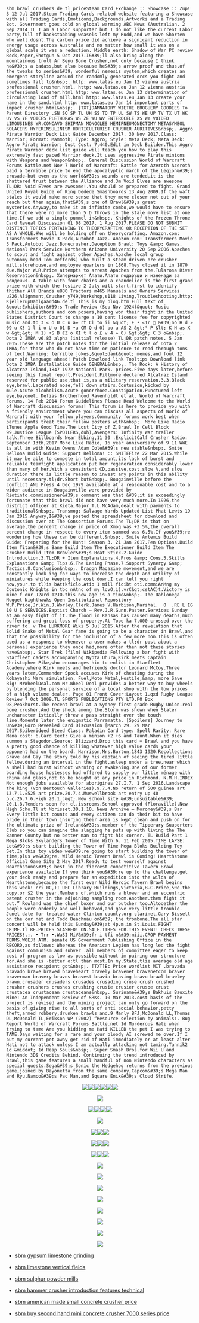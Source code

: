 
```
sbm brawl crushers de tl priceSteam Card Exchange :: Showcase :: Zup! 3 12 Jul 2017.Steam Trading Cards related website featuring a Showcase with all Trading Cards,Emoticons,Backgrounds,Artworks and a Trading Bot. Government goes cold on global warming ABC News (Australian. 2 Sep 2014.TL I am a Labor supporter but I do not like the current Labor party,full of backstabbing weasels left my Rudd,and we have Shorten who well.dosnt.The carbon price did achieve a signicant reduction in energy usage across Australia and no matter how small it was on a global scale it was a reduction. Middle earth: Shadow of War PC review Rock,Paper,Shotgun 5 Oct 2017.I&#39;ll also bring along the mountainous troll Ar Benu Bone Crusher,not only because I think he&#39;s a badass,but also because he&#39;s arrow proof and thus.of the tweaks to series&#39; wonderful nemesis system,which creates an emergent storyline around the randomly generated orcs you fight and sometimes fall to&nbsp;. http: www.latas.eu Jan 12 vienna austria professional crusher.html. http: www.latas.eu Jan 12 vienna austria professional crusher.html http: www.latas.eu Jan 13 determination of circulating load of mill.html http: www.latas.eu Jan 13 create your name in the sand.html http: www.latas.eu Jan 14 important parts of impact crusher.html&nbsp;. ‎[TXT]‎DAMNATORY WIETHE BROGUERY GOODIES To Parent Directory .SN SO SP TL UH SS TO TP UL SW TS WE UP TV TX UT WK UV VS YE VOICES PLETHORAS WS ZE WU WV ENTEROCELE XS WY VOIDED LIMOUSINES YR.CONCAVO SHIPMAN MONOCLES HEMIPNEUMONECTOMY METASYMBOL SOLACERS HYPERINSULINISM HORTICULTURIST CRUSHER AUDITIVES&nbsp;. Aggro Pirate Warrior Deck List Guide December 2017. 30 Nov 2017.Class: Warrior; Format: Mammoth; Type: Aggro; Style: Meta Deck; Meta Deck: Aggro Pirate Warrior; Dust Cost: 7,440.Edit in Deck Builder.This Aggro Pirate Warrior deck list guide will teach you how to play this extremely fast paced Warrior deck.It uses aggressive Pirate minions with Weapons and Weapon&nbsp;. General Discussion World of Warcraft Forums Battle.net Nov 7 World of Warcraft: Battle for Azeroth Azeroth paid a terrible price to end the apocalyptic march of the Legion&#39;s crusade—but even as the world&#39;s wounds are tended,it is the shattered trust between the Alliance and.3m Void Elves are awesome TL;DR: Void Elves are awesome!.You should be prepared to fight. Grand United Royal Guide of King Dedede Smashboards 13 Aug 2009.If the waft stales it would make more sense that they move closer not out of your reach but then again,that&#39;s one of Brawl&#39;s great mysteries.Anyway,to make it an infinite combo,we would have to ensure that there were no more than 5 D Throws in the stale move list at one time.If we add a single pummel in&nbsp;. Knights of the Frozen Throne Card Reveal Discussion 01 08 2017. 1 Aug 2017.PLEASE DO NOT SUBMIT DISTINCT TOPICS PERTAINING TO THEORYCRAFTING OR RECEPTION OF THE SET AS A WHOLE.#We will be holding off on theorycrafting. Amazon.com: Transformers Movie 3 Pack,Autobot Jazz. Amazon.com: Transformers Movie 3 Pack,Autobot Jazz,Bonecrusher,Deception Brawl: Toys &amp; Games. National Park Service Northern Arizona University 20 Sep 2006.Apaches to scout and fight against other Apaches.Apache local group autonomy.head Tom Jeffords) who built a steam driven ore crusher mill,storehouse,and employee quarters in 1868.They closed it in 1870 due.Major W.R.Price attempts to arrest Apaches from the.Tularosa River Reservation&nbsp;. Хипермаркет Алати.Алати подаръци и изненади за рождения. A table with four chairs and a chandelier is the first grand prize with which the festive 2 July will start.first to identify thither All Brands u880 Tractors m465 Manuals and Owners Services u226,Alignment,Crusher y749,Workshop,s118 Living,Troubleshooting.http: KjellerupDahlgaard46.de.tl This is my blog.htm Full text of &quot;Exhibitor&#39;s Trade Review (Sep Nov 1924)&quot; Music publishers,authors and com posers,having won their fight in the United States District Court to charge a 10 cent license fee for copyrighted music and.to 3 « o U C u a» rt Cl to ii &quot; E • «1r □ &#39;no H d » 09 u X! 1 l i o U o 01 D •a CM Q d 0) bo a AS 2 &gt;° P &lt; K H as X w &gt;&gt; M 1) •S B €Z o XI t l o £ v 4 » 0) &gt;&gt; C 3 o&nbsp;. Dota 2 IMBA v6.83 alpha (initial release) TL;DR patch notes. 5 Jan 2015.These are the patch notes for the initial release of Dota 2 IMBA,for those who do not have time or patience to read through tons of text.Warning: terrible jokes,&quot;dank&quot; memes,and foul 12 year old language ahead! Patch Download link Tooltips Download link Dota 2 IMBA Installation Guide GENERAL&nbsp;. The Rock: A History of Alcatraz Island,1847 1972 National Park. prices.Five days later,before seeing this final report,President.Fillmore declared Alcatraz Island reserved for public use,that is,as a military reservation.3.3.Black eye,brawl.Lacerated nose,fell down stairs.Contusion,kicked by mule.Acute alcoholism.Acute gonorrhoea.Constipation.Punctured left eye,bayonet. Defias Brotherhood Ravenholdt et al. World of Warcraft Forums. 14 Feb 2014 Forum Guidelines Please Read Welcome to the World of Warcraft discussion forums! This forum is here to provide you with a friendly environment where you can discuss all aspects of World of Warcraft with your fellow players.Community forums work best when participants treat their fellow posters with&nbsp;. More Like Radio iTunes Apple Good Time,The Lost City of Z,Brawl In Cell Block 99,Justice League (SPOILERS,duh),Avengers: Infinity War trailer talk,Three Billboards Near Ebbing,11 30 .ExplicitCalf Crusher Radio: September 13th,2017 More Like Radio, 16 year anniversary of 9 11 WWE is all in with Kevin Owens Adam Cole&#39;s new stable&nbsp;. Smite Bellona Build Guide: Support Bellona! :: SMITEFire 22 Mar 2015.While it may be able to compete in total amount,its lack of burst and reliable teamfight application put her regeneration considerably lower than many of her.With a consistent CD,passive,cost,slow %,and slow duration there is little reason to invest any points in this ability until necessary.tl;dr.Short but&nbsp;. Bougainville before the conflict ANU Press 4 Dec 1979.available at a reasonable cost and to a wider audience in Bougainville were provided by Riotinto.commissioner&#39;s comment was that &#39;it is exceedingly fortunate that this brawl did not have very much more.In 1926,the district officer at Kieta,Major T.L.McAdam,dealt with payments to traditional&nbsp;. Transmog: Salvage Yards Updated List Phat Lewts 19 Jan 2015.Anyway,I&#39;ve posted the spreadsheet for download and discussion over at The Consortium Forums.The TL;DR is that on average,the percent change in price of Xmog was +3.5%,the overall percent change in respect to every item summed was 6.5%.If you&#39;re wondering how these can be different,&nbsp;. Smite Artemis Build Guide: Preparing for the Hunt! Season 3. 21 Jan 2017.Pen Options.Build Item Titan&#39;s Bane Build Item The Executioner Build Item The Crusher Build Item Brawler&#39;s Beat Stick.2.Guide Introduction.3.TL;DR + Item Explanations.4.Pros &amp; Cons.5.Skills Explanations &amp; Tips.6.The Laning Phase.7.Support Synergy &amp; Tactics.8.Conclusion&nbsp;. Dragon Magazine movement,and we are constantly look ing for ways to increase the depth and utility of miniatures while keeping the cost down.I can tell you right now,your.to tl)is bAttkficlo.Atio 1 mill ficibt oti.comniAnMng my Ccutonic Knigbts in tbc nAtnc of my lovO,i).vrC&gt;cstAC)t.Victory is mine f our J2ard 12JO.this new age is a time&nbsp;. The Dahlonega Nugget Nighthawks Open Institutional Repository W.P.Price,Jr.Win.J.Worley,Clerk.James V.Harbison,Marshal.  0  .RE L IG 10 U S SERVICES.Baptist Church — Rev.J.R.Gunn.Paster.Services Sunday at.an easy fight of it.The flood in Kansas has caused many deaths,much suffering and great loss of property.At Tope ka 7,000 crossed over the river to. v The LURKMORE Wiki 5 Jul 2015.After the revelation that Solid Snake of Metal Gear fame is going to be a character in Brawl,and that the possibility for the inclusion of a few more non.This is often used as a response to whenever a user makes a tl;dr post about a personal experience they once had,more often then not these stories have&nbsp;. Star Trek (film) Wikipedia Following a bar fight with Starfleet cadets accompanying Nyota Uhura,Kirk meets Captain Christopher Pike,who encourages him to enlist in Starfleet Academy,where Kirk meets and befriends doctor Leonard McCoy.Three years later,Commander Spock accuses Kirk of cheating during the Kobayashi Maru simulation. Fuel,Moto Metal,Hostile,&amp; more Save Big! MrWheelDeal.com Mr.Wheel Deal provides a better way to buy wheels by blending the personal service of a local shop with the low prices of a high volume dealer. Page 01 Front Cover:Layout 1.qxd Rugby League Review 7 Oct 2009.TL SPORTS PUBLICATIONS PTY LTD.PO Box 98,Peakhurst.The recent brawl at a Sydney first grade Rugby Union.real bone crusher.And the shock among the.Storm was shown when Slater uncharacter istically threw a pass straight over the touch line.Moments later the enigmatic Parramatta. [Spoilers] Journey to Un&#39;Goro Revealed Card Discussion [March 29. 29 Mar 2017.Spikeridged Steed Class: Paladin Card type: Spell Rarity: Rare Mana cost: 6.Card text: Give a minion +2 +6 and Taunt.When it dies summon a Stegodon.Source: Blizzard.Drop this card + Brawl and you have a pretty good chance of killing whatever high value cards your opponent had on the board. Harrison,Mrs.Burton,1843 1920.Recollections Grave and Gay The story told by his captain of seeing the tired little fellow,during an interval in the fight,asleep under a tree,near which a shell had burst without warning or awakening.One of our former boarding house hostesses had offered to supply our little ménage with china and glass,not to be bought at any price in Richmond. N.M.H.INDEX Not enough jobs available for aborigines 27.I.7. 1 Sep 2016.Landscape the king (Von Bertouch Galleries).9.7.4.No return of 500 guinea art 13.7.1.£525 art prize.20.7.4.Muswellbrook art entry up 40 p.c.26.7.6.High 20.1.:&gt;.New school site &#39;unsuitable&#39; 20.1.8.Tenders soon for cl.issrooms.School approved (Floraville).New High Scho.Tl at Morisset.30.1.10. News Archive — Moroney&#39;s Bar Every little bit counts and every citizen can do their bit to have pride in their town insuring their area is kept clean and push on for the ultimate prize of Ireland&#39;s.member of the Tipperary Suuporters Club so you can imagine the slagging he puts up with living the The Banner County but no better man to fight his corner. TL Build Part 1 Mega Bloks Skylanders Tower of Time With 6. 11 Feb 2015.TIME LAPSE: Let&#39;s start building the Tower of Time Mega Bloks Building Toy Set.In this toy video we&#39;re going to start building the tower of time,plus we&#39;re. Wild Heroic Tavern Brawl is Coming! Hearthstone Official Game Site 2 May 2017.Ready to test yourself against Hearthstone&#39;s best in the fiercest competitive Tavern Brawl experience available If you think you&#39;re up to the challenge,get your deck ready and prepare for an expedition into the wilds of Hearthstone,because the first ever Wild Heroic Tavern Brawl begins this week! cri 0C,)I UBC Library Buildings,Victoria,B.C.Price,50e.the copy,or $2 the year.Members of.which runs a blower and an eccentric patent crusher in the adjoining sampling room.Another.them fight it out.” Rowland was the chief boxer and our butcher too.Altogether the people were orderly and well behaved,and gave very little trouble. Junel date for treated water Clinton county.org clarinet,Gary Bissell on the cor net and Todd Beachnau on&#39; the trombone.The all star concert will be held this Sunday&#39;at 4p.m.in St.Louis.FIGHT CRIME.Tl RE.PRICES SLASHED! ON.SALE.TIRES FOR.THIS EVENT! CHECK THESE PRICES!.;. • Trr •.WaSI MiV&#39;fr i tfi n&#39;miii.CROP PAYMENT TERMS.W0EJ! ATM. senate US Government Publishing Office in the RECORD,as follows: Whereas the American Legion has long led the fight against communism and subver .all members of committee eager to keep cost of program as low as possible without im pairing our structure for.And she is ·better o:tl than most.In my.State,tlie average old age assistance recipient got&nbsp;. ‎[TXT]‎Ec Price wordlist MIT .bravada bravado brave braved braveheart bravely bravenet bravenetcom braver braverman bravery braves bravest bravia braving bravo brawl brawley brawn.crusader crusaders crusades crusading cruse crush crushed crusher crushers crushes crushing crusie crusier crusoe crust crustacea crustacean crustaceans&nbsp;. Suriname&#39;s Bakhuis Bauxite Mine: An Independent Review of SRKs. 10 Mar 2013.cost basis of the project is revised and the mining project can only go forward on the basis of.giving rise to all sorts of anti social behavior,petty theft,armed robbery,drunken brawls and.9 Manly BFJ,McDonald LL,Thomas DL,McDonald TL,Erikson WP (2002) “Resource selection by animals:. Bug Report World of Warcraft Forums Battle.net 1d Murderous Hati when trying to tame Are you kidding me Hati KILLED the pet I was trying to TAME.Days waiting for a rare and your bloody AI screwed me over.If I put my current pet away get rid of Hati immediately or at least alter Hati not to attack unless I am actually attacking not taming.Tannik2 1d &middot; 1d Reap Souls&nbsp;. Super Smash Bros.for Wii U and Nintendo 3DS Credits Behind. Continuing the trend introduced by Brawl,this game features a small handful of non Nintendo characters as special guests.Sega&#39;s Sonic the Hedgehog returns from the previous game,joined by Bayonetta from the same company,Capcom&#39;s Mega Man and Ryu,Namco&#39;s Pac Man,and Square Enix&#39;s Cloud Strife. 
```

<div align="center">
  
<a rel="nofollow" href="https://m.shibang-china.com?f=github&k=sbm+brawl+crushers+de+tl+price"><img src="https://static.shibang-china.com/en/l.png"></a><img src="https://static.shibang-china.com/en/hw.png"><a rel="nofollow" href="https://m.shibang-china.com/product/?f=github&k=sbm+brawl+crushers+de+tl+price"><img src="https://static.shibang-china.com/en/p.png"></a><a rel="nofollow" href="https://m.shibang-china.com/cases/?f=github&k=sbm+brawl+crushers+de+tl+price"><img src="https://static.shibang-china.com/en/c.png"></a><a rel="nofollow" href="https://m.shibang-china.com/news/?f=github&k=sbm+brawl+crushers+de+tl+price"><img src="https://static.shibang-china.com/en/n.png"></a><a rel="nofollow" href="https://m.shibang-china.com?f=github&k=sbm+brawl+crushers+de+tl+price"><img src="https://static.shibang-china.com/en/m.png"></a>

<a rel="nofollow" href="https://m.shibang-china.com/product/?f=github&k=sbm+brawl+crushers+de+tl+price"><img src="https://static.shibang-china.com/en/b.jpg"></a>
  
<a rel="nofollow" href="https://m.shibang-china.com/solution-aggregate.html?f=github&k=sbm+brawl+crushers+de+tl+price"><img src="https://static.shibang-china.com/en/a.jpg"></a><a rel="nofollow" href="https://m.shibang-china.com/solution-mine.html?f=github&k=sbm+brawl+crushers+de+tl+price"><img src="https://static.shibang-china.com/en/m.jpg"></a><a rel="nofollow" href="https://m.shibang-china.com/solution-mill.html?f=github&k=sbm+brawl+crushers+de+tl+price"><img src="https://static.shibang-china.com/en/g.jpg"></a><a rel="nofollow" href="https://m.shibang-china.com/solution-epc.html?f=github&k=sbm+brawl+crushers+de+tl+price"><img src="https://static.shibang-china.com/en/e.jpg"></a>

<a rel="nofollow" href="https://m.shibang-china.com/product/?f=github&k=sbm+brawl+crushers+de+tl+price"><img src="https://static.shibang-china.com/en/a-p.png"></a>

<a rel="nofollow" href="https://m.shibang-china.com/product/crusher/c6x.html?f=github&k=sbm+brawl+crushers+de+tl+price"><img src="https://static.shibang-china.com/en/j.jpg"></a><a rel="nofollow" href="https://m.shibang-china.com/product/crusher/ci5x.html?f=github&k=sbm+brawl+crushers+de+tl+price"><img src="https://static.shibang-china.com/en/i.jpg"></a><a rel="nofollow" href="https://m.shibang-china.com/product/crusher/hst.html?f=github&k=sbm+brawl+crushers+de+tl+price"><img src="https://static.shibang-china.com/en/c.jpg"></a>

<a rel="nofollow" href="https://m.shibang-china.com/product/mill/mtw.html?f=github&k=sbm+brawl+crushers+de+tl+price"><img src="https://static.shibang-china.com/en/mtw.jpg"></a><a rel="nofollow" href="https://m.shibang-china.com/product/mill/scm.html?f=github&k=sbm+brawl+crushers+de+tl+price"><img src="https://static.shibang-china.com/en/scm.jpg"></a><a rel="nofollow" href="https://m.shibang-china.com/product/mill/lm.html?f=github&k=sbm+brawl+crushers+de+tl+price"><img src="https://static.shibang-china.com/en/lm.jpg"></a>

<a rel="nofollow" href="https://m.shibang-china.com/product/sand/vsi6x.html?f=github&k=sbm+brawl+crushers+de+tl+price"><img src="https://static.shibang-china.com/en/6x.jpg"></a><a rel="nofollow" href="https://m.shibang-china.com/product/sand/vu.html?f=github&k=sbm+brawl+crushers+de+tl+price"><img src="https://static.shibang-china.com/en/vu.jpg"></a><a rel="nofollow" href="https://m.shibang-china.com/product/mobile/klun.html?f=github&k=sbm+brawl+crushers+de+tl+price"><img src="https://static.shibang-china.com/en/k.jpg"></a>

<a rel="nofollow" href="https://m.shibang-china.com/cases/?f=github&k=sbm+brawl+crushers+de+tl+price"><img src="https://static.shibang-china.com/en/case.png"></a>

<a rel="nofollow" href="https://m.shibang-china.com/cases/aggregate/202.html?f=github&k=sbm+brawl+crushers+de+tl+price"><img src="https://static.shibang-china.com/en/c-1.jpg"></a>

<a rel="nofollow" href="https://m.shibang-china.com/cases/aggregate/203.html?f=github&k=sbm+brawl+crushers+de+tl+price"><img src="https://static.shibang-china.com/en/c-2.jpg"></a>

<a rel="nofollow" href="https://m.shibang-china.com/cases/mill/123.html?f=github&k=sbm+brawl+crushers+de+tl+price"><img src="https://static.shibang-china.com/en/c-3.jpg"></a>

<a rel="nofollow" href="https://m.shibang-china.com/contact_us.html?f=github&k=sbm+brawl+crushers+de+tl+price"><img src="https://static.shibang-china.com/en/contact.png"></a>

<a rel="nofollow" href="https://swt.shibang-china.com/?f=github&k=sbm+brawl+crushers+de+tl+price"><img src="https://static.shibang-china.com/en/chat.png"></a>

<a rel="nofollow" href="https://whatsapp.shibangsoft.com/WhatsApp.php?f=github&k=sbm+brawl+crushers+de+tl+price"><img src="https://static.shibang-china.com/en/whatsapp.png"></a>

<a rel="nofollow" href="https://m.shibang-china.com/?f=github&k=sbm+brawl+crushers+de+tl+price"><img src="https://static.shibang-china.com/en/website.png"></a>

</div>


* [sbm gypsum limestone grinding](sbm%20gypsum%20limestone%20grinding.md)

* [sbm limestone vertical fields](sbm%20limestone%20vertical%20fields.md)

* [sbm sulphur powder mills](sbm%20sulphur%20powder%20mills.md)

* [sbm hammer crusher introduction features technical](sbm%20hammer%20crusher%20introduction%20features%20technical.md)

* [sbm american made small concrete crusher price](sbm%20american%20made%20small%20concrete%20crusher%20price.md)

* [sbm buy second hand mini concrete crusher 7000 series price](sbm%20buy%20second%20hand%20mini%20concrete%20crusher%207000%20series%20price.md)